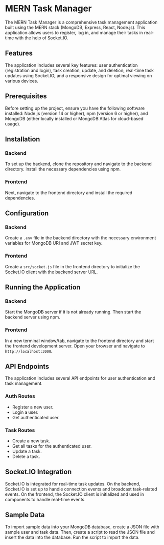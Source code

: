 

# MERN Task Manager

The MERN Task Manager is a comprehensive task management application built using the MERN stack (MongoDB, Express, React, Node.js). This application allows users to register, log in, and manage their tasks in real-time with the help of Socket.IO.

## Features

The application includes several key features: user authentication (registration and login), task creation, update, and deletion, real-time task updates using Socket.IO, and a responsive design for optimal viewing on various devices.

## Prerequisites

Before setting up the project, ensure you have the following software installed: Node.js (version 14 or higher), npm (version 6 or higher), and MongoDB (either locally installed or MongoDB Atlas for cloud-based usage).

## Installation

### Backend

To set up the backend, clone the repository and navigate to the backend directory. Install the necessary dependencies using npm.

### Frontend

Next, navigate to the frontend directory and install the required dependencies.

## Configuration

### Backend

Create a `.env` file in the backend directory with the necessary environment variables for MongoDB URI and JWT secret key.

### Frontend

Create a `src/socket.js` file in the frontend directory to initialize the Socket.IO client with the backend server URL.

## Running the Application

### Backend

Start the MongoDB server if it is not already running. Then start the backend server using npm.

### Frontend

In a new terminal window/tab, navigate to the frontend directory and start the frontend development server. Open your browser and navigate to `http://localhost:3000`.

## API Endpoints

The application includes several API endpoints for user authentication and task management.

### Auth Routes

- Register a new user.
- Login a user.
- Get authenticated user.

### Task Routes

- Create a new task.
- Get all tasks for the authenticated user.
- Update a task.
- Delete a task.

## Socket.IO Integration

Socket.IO is integrated for real-time task updates. On the backend, Socket.IO is set up to handle connection events and broadcast task-related events. On the frontend, the Socket.IO client is initialized and used in components to handle real-time events.

## Sample Data

To import sample data into your MongoDB database, create a JSON file with sample user and task data. Then, create a script to read the JSON file and insert the data into the database. Run the script to import the data.

